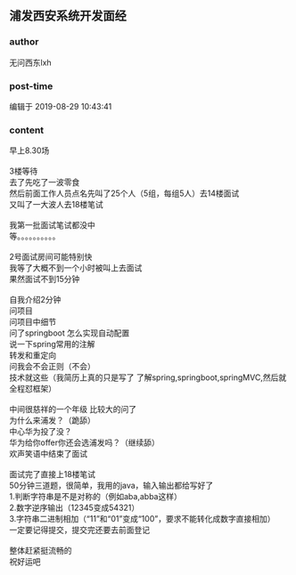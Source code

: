 ## 浦发西安系统开发面经
### author 
无问西东lxh
### post-time 

编辑于  2019-08-29 10:43:41
### content 
<div class="post-topic-des nc-post-content">
 <div>
  早上8.30场
 </div>
 <div>
  <br/>
 </div>
 <div>
  3楼等待
 </div>
 <div>
  去了先吃了一波零食
 </div>
 <div>
  然后前面工作人员点名先叫了25个人（5组，每组5人）去14楼面试
 </div>
 <div>
  又叫了一大波人去18楼笔试
 </div>
 <div>
  <br/>
 </div>
 <div>
  我第一批面试笔试都没中
 </div>
 <div>
  等。。。。。。。。。。
 </div>
 <div>
  <br/>
 </div>
 <div>
  2号面试房间可能特别快
 </div>
 <div>
  我等了大概不到一个小时被叫上去面试
 </div>
 <div>
  果然面试不到15分钟
 </div>
 <div>
  <br/>
 </div>
 <div>
  自我介绍2分钟
 </div>
 <div>
  问项目
 </div>
 <div>
  问项目中细节
 </div>
 <div>
  问了springboot 怎么实现自动配置
 </div>
 <div>
  说一下spring常用的注解
 </div>
 <div>
  转发和重定向
 </div>
 <div>
  问我会不会正则（不会）
 </div>
 <div>
  技术就这些（我简历上真的只是写了 了解spring,springboot,springMVC,然后就全程怼框架）
 </div>
 <div>
  <br/>
 </div>
 <div>
  中间很慈祥的一个年级 比较大的问了
 </div>
 <div>
  为什么来浦发？（跪舔）
 </div>
 <div>
  中心华为投了没？
 </div>
 <div>
  华为给你offer你还会选浦发吗？（继续舔）
 </div>
 <div>
  欢声笑语中结束了面试
 </div>
 <div>
  <br/>
 </div>
 <div>
  面试完了直接上18楼笔试
 </div>
 <div>
  50分钟三道题，很简单，我用的java，输入输出都给写好了
 </div>
 <div>
  1.判断字符串是不是对称的（例如aba,abba这样）
 </div>
 <div>
  2.数字逆序输出（12345变成54321）
 </div>
 <div>
  3.字符串二进制相加（“11”和“01”变成“100”，要求不能转化成数字直接相加）
 </div>
 <div>
  一定要记得提交，提交完还要去前面登记
 </div>
 <div>
  <br/>
 </div>
 <div>
  整体赶紧挺流畅的
 </div>
 <div>
  祝好运吧
 </div>
</div>
